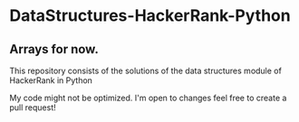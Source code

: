 # DataStructures-HackerRank-Python

## Arrays for now.

This repository consists of the solutions of the data structures module of HackerRank in Python

My code might not be optimized. I'm open to changes feel free to create a pull request!
